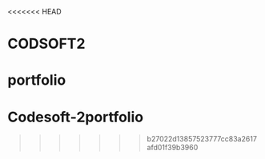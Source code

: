 <<<<<<< HEAD
# CODSOFT2
portfolio 
=======
# Codesoft-2portfolio
>>>>>>> b27022d13857523777cc83a2617afd01f39b3960
